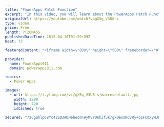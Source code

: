 ```yaml
---
title: "PowerApps Patch Function"
excerpt: "In this video, you will learn about the PowerApps Patch Function using a custom gallery and SharePoint lists. Even if you are already an expert on patching SharePoint you will enjoy the little tricks taught for using a gallery to edit items.  PowerApps Consulting https://www.PowerApps911.com"
originalUrl: https://youtube.com/watch?v=gX5q_V3U8-s
type: video
price: Free
length: PT26M45S
publishedDateTime: 2018-04-10T01:59:09Z
heat: 73

featuredContent: "<iframe width=\"800\" height=\"500\" frameborder=\"0\" src=\"https://www.youtube.com/embed/gX5q_V3U8-s\" allow=\"accelerometer; autoplay; encrypted-media; gyroscope; picture-in-picture\" allowfullscreen></iframe>"

provider:
  name: PowerApps911
  domain: powerapps911.com

topics:
  - Power Apps

images:
  - url: https://i.ytimg.com/vi/gX5q_V3U8-s/maxresdefault.jpg
    width: 1280
    height: 720
    isCached: true

secured: "7zCguhlp68Yc42SQ3ADHehedmn9yMvYOnbifuk/gxQessNqVRy+opFCmxyWJF52F5xl60Ggd6DkU/2bT3TZofEsHoQrnqM7LIqnrFANexp4SnPTEl71BM6kXgGqnyR1lRS4ylHJByMcgsjrZKQiWmVG7z/iTpqLSJ1BrHXcjHztqLQkaOjr+moKCJWD0VEELGa6tyWMOq4rWsHZQquDs1vszNjG1gcHBcoxRr8fmHuhfFlQ0InwjrXxCCsUssRbCLP6lmhw0aaBjIkuTIBs6xn6nVaDPC9ip68JhEadJ7B8PlU1gMTUV8BIKR513o0BNcInihChBl7X+3xrmX9HLiT13Wo+qS09qnWf/gwsNDbEXtIoH1a/oyy3+SYaj8jF/gO/TYcgSavg2sMnspDdCioolL/cZYQZGxM2yyTTabEo=;2iAVMXR+QZeEFmvMiBTn7g=="
---
```



